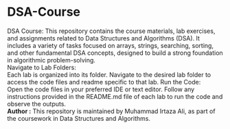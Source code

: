 # DSA-Course
DSA Course: This repository contains the course materials, lab exercises, and assignments related to Data Structures and Algorithms (DSA). It includes a variety of tasks focused on arrays, strings, searching, sorting, and other fundamental DSA concepts, designed to build a strong foundation in algorithmic problem-solving.<br>
Navigate to Lab Folders:
<br>
Each lab is organized into its folder. Navigate to the desired lab folder to access the code files and readme specific to that lab.
Run the Code:
<br>
Open the code files in your preferred IDE or text editor.
Follow any instructions provided in the README.md file of each lab to run the code and observe the outputs.<br>
<b>Author :</b>
This repository is maintained by Muhammad Irtaza Ali, as part of the coursework in Data Structures and Algorithms.
